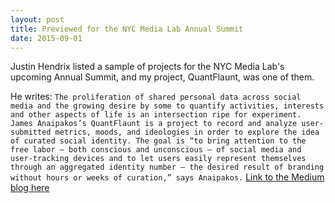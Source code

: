 ```yaml
---
layout: post
title: Previewed for the NYC Media Lab Annual Summit
date: 2015-09-01
---
```


Justin Hendrix listed a sample of projects for the NYC Media Lab's upcoming Annual Summit, and my project, QuantFlaunt, was one of them.

He writes:
`The proliferation of shared personal data across social media and the growing desire by some to quantify activities, interests and other aspects of life is an intersection ripe for experiment. James Anaipakos’s QuantFlaunt is a project to record and analyze user-submitted metrics, moods, and ideologies in order to explore the idea of curated social identity. The goal is “to bring attention to the free labor — both conscious and unconscious — of social media and user-tracking devices and to let users easily represent themselves through an aggregated identity number — the desired result of branding without hours or weeks of curation,” says Anaipakos.`
[Link to the Medium blog here](https://medium.com/@justinhendrix/previewing-nyc-media-lab-s-annual-summit-demo-session-ce5169df964e#.r4nbccelp)

